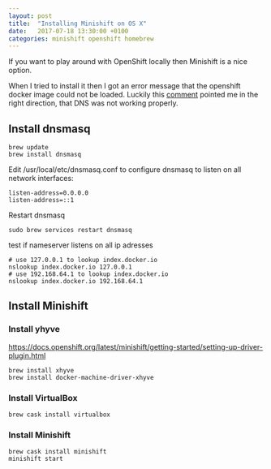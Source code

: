```yaml
---
layout: post
title:  "Installing Minishift on OS X"
date:   2017-07-18 13:30:00 +0100
categories: minishift openshift homebrew
---
```


If you want to play around with OpenShift locally then Minishift is a nice option.

When I tried to install it then I got an error message that the openshift docker image could not be loaded.
Luckily this [comment](https://github.com/minishift/minishift/issues/109#issuecomment-254895497) pointed me
in the right direction, that DNS was not working properly.

## Install dnsmasq

```
brew update
brew install dnsmasq
```

Edit /usr/local/etc/dnsmasq.conf to configure dnsmasq to listen on all network interfaces:
```
listen-address=0.0.0.0
listen-address=::1
```

Restart dnsmasq
```
sudo brew services restart dnsmasq
```

test if nameserver listens on all ip adresses
```
# use 127.0.0.1 to lookup index.docker.io
nslookup index.docker.io 127.0.0.1
# use 192.168.64.1 to lookup index.docker.io
nslookup index.docker.io 192.168.64.1
```

## Install Minishift

### Install yhyve
https://docs.openshift.org/latest/minishift/getting-started/setting-up-driver-plugin.html
```
brew install xhyve
brew install docker-machine-driver-xhyve
```

### Install VirtualBox
```
brew cask install virtualbox
```

### Install Minishift
```
brew cask install minishift
minishift start
```

